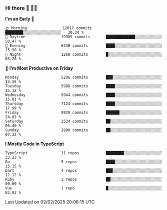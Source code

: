 ### Hi there 👋 🧑‍💻



<!--START_SECTION:waka-->
**I'm an Early 🐤** 

```text
🌞 Morning                12017 commits       ████████░░░░░░░░░░░░░░░░░   30.34 % 
🌆 Daytime                19989 commits       █████████████░░░░░░░░░░░░   50.47 % 
🌃 Evening                6330 commits        ████░░░░░░░░░░░░░░░░░░░░░   15.98 % 
🌙 Night                  1268 commits        █░░░░░░░░░░░░░░░░░░░░░░░░   03.20 % 
```
📅 **I'm Most Productive on Friday** 

```text
Monday                   5286 commits        ███░░░░░░░░░░░░░░░░░░░░░░   13.35 % 
Tuesday                  5988 commits        ████░░░░░░░░░░░░░░░░░░░░░   15.12 % 
Wednesday                5944 commits        ████░░░░░░░░░░░░░░░░░░░░░   15.01 % 
Thursday                 7124 commits        ████░░░░░░░░░░░░░░░░░░░░░   17.99 % 
Friday                   9828 commits        ██████░░░░░░░░░░░░░░░░░░░   24.82 % 
Saturday                 2534 commits        ██░░░░░░░░░░░░░░░░░░░░░░░   06.40 % 
Sunday                   2900 commits        ██░░░░░░░░░░░░░░░░░░░░░░░   07.32 % 
```


**I Mostly Code in TypeScript** 

```text
TypeScript               11 repos            ████████░░░░░░░░░░░░░░░░░   33.33 % 
Go                       5 repos             ████░░░░░░░░░░░░░░░░░░░░░   15.15 % 
Dart                     4 repos             ███░░░░░░░░░░░░░░░░░░░░░░   12.12 % 
Ruby                     3 repos             ██░░░░░░░░░░░░░░░░░░░░░░░   09.09 % 
Vue                      1 repo              █░░░░░░░░░░░░░░░░░░░░░░░░   03.03 % 
```




 Last Updated on 02/02/2025 20:06:15 UTC
<!--END_SECTION:waka-->


